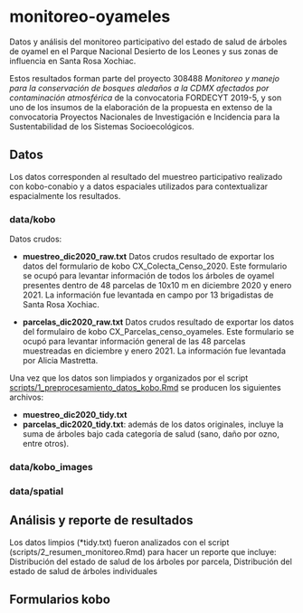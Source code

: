 # monitoreo-oyameles

Datos y análisis del monitoreo participativo del estado de salud de árboles de oyamel en el Parque Nacional Desierto de los Leones y sus zonas de influencia en Santa Rosa Xochiac.

Estos resultados forman parte del proyecto 308488 *Monitoreo y manejo para la conservación de bosques aledaños a la CDMX afectados por contaminación atmosférica* de la convocatoria FORDECYT 2019-5, y son uno de los insumos de la elaboración de la propuesta en extenso de la convocatoria Proyectos Nacionales de Investigación e Incidencia para la Sustentabilidad de los Sistemas Socioecológicos.


## Datos

Los datos corresponden al resultado del muestreo participativo realizado con kobo-conabio y a datos espaciales utilizados para contextualizar espacialmente los resultados.

### data/kobo

Datos crudos:

* **muestreo_dic2020_raw.txt** Datos crudos resultado de exportar los datos del formulario de kobo CX\_Colecta_Censo\_2020. Este formulario se ocupó para levantar información de todos los árboles de oyamel presentes dentro de 48 parcelas de 10x10 m en diciembre 2020 y enero 2021. La información fue levantada en campo por 13 brigadistas de Santa Rosa Xochiac.

* **parcelas_dic2020_raw.txt** Datos crudos resultado de exportar los datos del formulairo de kobo CX\_Parcelas\_censo\_oyameles. Este formulario se ocupó para levantar información general de las 48 parcelas muestreadas en diciembre y enero 2021. La información fue levantada por Alicia Mastretta.

Una vez que los datos son limpiados y organizados por el script [scripts/1_preprocesamiento_datos_kobo.Rmd](https://github.com/AliciaMstt/monitoreo-oyameles/blob/main/scripts/1_preprocesamiento_datos_kobo.Rmd) se producen los siguientes archivos:

* **muestreo_dic2020_tidy.txt**
* **parcelas_dic2020_tidy.txt**: además de los datos originales, incluye la suma de árboles bajo cada categoría de salud (sano, daño por ozno, entre otros).

### data/kobo_images

### data/spatial

## Análisis y reporte de resultados

Los datos limpios (\*tidy.txt) fueron analizados con el script (scripts/2_resumen_monitoreo.Rmd) para hacer un reporte que incluye: Distribución del estado de salud de los árboles por parcela, Distribución del estado de salud de árboles individuales

## Formularios kobo



